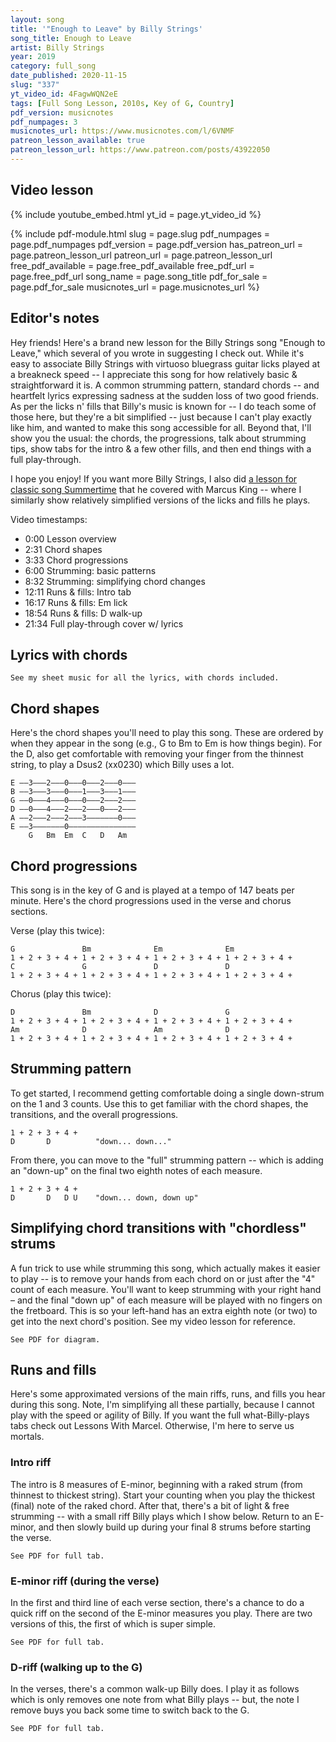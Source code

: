 ```yaml
---
layout: song
title: '"Enough to Leave" by Billy Strings'
song_title: Enough to Leave
artist: Billy Strings
year: 2019
category: full_song
date_published: 2020-11-15
slug: "337"
yt_video_id: 4FagwWQN2eE
tags: [Full Song Lesson, 2010s, Key of G, Country]
pdf_version: musicnotes
pdf_numpages: 3
musicnotes_url: https://www.musicnotes.com/l/6VNMF
patreon_lesson_available: true
patreon_lesson_url: https://www.patreon.com/posts/43922050
---
```




## Video lesson
<!--
Coming soon! -->

{% include youtube_embed.html yt_id = page.yt_video_id %}

{% include pdf-module.html slug = page.slug pdf_numpages = page.pdf_numpages pdf_version = page.pdf_version has_patreon_url = page.patreon_lesson_url patreon_url = page.patreon_lesson_url free_pdf_available = page.free_pdf_available free_pdf_url = page.free_pdf_url song_name = page.song_title pdf_for_sale = page.pdf_for_sale musicnotes_url = page.musicnotes_url %}

## Editor's notes

Hey friends! Here's a brand new lesson for the Billy Strings song "Enough to Leave," which several of you wrote in suggesting I check out. While it's easy to associate Billy Strings with virtuoso bluegrass guitar licks played at a breakneck speed -- I appreciate this song for how relatively basic & straightforward it is. A common strumming pattern, standard chords -- and heartfelt lyrics expressing sadness at the sudden loss of two good friends. As per the licks n' fills that Billy's music is known for -- I do teach some of those here, but they're a bit simplified -- just because I can't play exactly like him, and wanted to make this song accessible for all. Beyond that, I'll show you the usual: the chords, the progressions, talk about strumming tips, show tabs for the intro & a few other fills, and then end things with a full play-through.

I hope you enjoy! If you want more Billy Strings, I also did [a lesson for classic song Summertime](https://playsongnotes.com/lessons/279/) that he covered with Marcus King -- where I similarly show relatively simplified versions of the licks and fills he plays.

Video timestamps:

- 0:00 Lesson overview
- 2:31 Chord shapes
- 3:33 Chord progressions
- 6:00 Strumming: basic patterns
- 8:32 Strumming: simplifying chord changes
- 12:11 Runs & fills: Intro tab
- 16:17 Runs & fills: Em lick
- 18:54 Runs & fills: D walk-up
- 21:34 Full play-through cover w/ lyrics

## Lyrics with chords

    See my sheet music for all the lyrics, with chords included.

<!-- INTRO
    Em (8 measures, see tab below)

VERSE
    G                      Bm                    Em         Em
    ...Enough to kill you..... enough to put you down
    C                  G                         D                D  
    ...Seems like everywhere you turn, is like a hard wind comin' down
    G                      Bm                     Em        Em
    ...Enough to leave me..... enough to leave me here
    C                         G                D               D
    ...And though the room is empty now, I can almost feel you here

CHORUS
      D                Bm          D               G
      ...What am I supposed to do.... with my afternoons?
      Am              D              Am              D
      ...Know I won't hear your call... know I won't see you soon
      D               Bm          D             G
      ...What can you say to me..... to ease my heart and pain
      Am                  D             Am                  D              (G)
      ...Could you send a ray of light.... to come down and dry the rain again

          G Bm Em Em C G D D  x1, with solo

    G                         Bm                        Em       Em
    ...I'd give you diamonds.... I'd give you rings and pearls
    C                      G                       D               D
    ...If you could stay a while with me, and just hold on to this world
    G                 Bm                      Em      Em
    ...Feelin' sorry.... for things I haven't said
    C                        G                        D             D
    ...And there's a lot I'd like to say, before your final page is read

      [D]...What am I [Bm] supposed to do...[D]...with my after[G]noons?
      [Am]...Know I won't [D] hear your call...[Am] know I won't [D] see you soon
      [D]...What can you [Bm] say to me... to [D] ease my [G] heart and pain
      [Am] Could you send a [D] ray of light, to [Am] come down & [D] dry the rain again

          G Bm Em Em C G D D  x2, with solo

    G                     Bm                   Em       Em
    ...It's finally over.... it's finally over now
    C                      G                                   D           D
    ...And you can rest assured, my friend... 'cause you'll be restin' anyhow
    G                       Bm                  Em       Em
    ...I hate to leave you.... hate to say goodbye
    C                     G                          D               D
    ...I try to hear your voice come through, in the early morning skies

      [D]...What am I [Bm] supposed to do...[D]...in my after[G]noons?
      [Am]...Know I won't [D] hear your call...[Am] know I won't [D] see you soon
      [D]...What can you [Bm] say to me... to [D] ease my [G] heart and pain
      [Am] Could you send a [D] ray of light, to [Am] come down & [D] dry the rain again

             G Bm Em Em C D G (let final G ring, "Mercy") -->

## Chord shapes

Here's the chord shapes you'll need to play this song. These are ordered by when they appear in the song (e.g., G to Bm to Em is how things begin). For the D, also get comfortable with removing your finger from the thinnest string, to play a Dsus2 (xx0230) which Billy uses a lot.

    E ––3–––2–––0–––0–––2–––0–––
    B ––3–––3–––0–––1–––3–––1–––
    G ––0–––4–––0–––0–––2–––2–––
    D ––0–––4–––2–––2–––0–––2–––
    A ––2–––2–––2–––3–––––––0–––
    E ––3–––––––0–––––––––––––––
        G   Bm  Em  C   D   Am

## Chord progressions

This song is in the key of G and is played at a tempo of 147 beats per minute. Here's the chord progressions used in the verse and chorus sections.

Verse (play this twice):

    G               Bm              Em              Em
    1 + 2 + 3 + 4 + 1 + 2 + 3 + 4 + 1 + 2 + 3 + 4 + 1 + 2 + 3 + 4 +
    C               G               D               D
    1 + 2 + 3 + 4 + 1 + 2 + 3 + 4 + 1 + 2 + 3 + 4 + 1 + 2 + 3 + 4 +

Chorus (play this twice):

    D               Bm              D               G
    1 + 2 + 3 + 4 + 1 + 2 + 3 + 4 + 1 + 2 + 3 + 4 + 1 + 2 + 3 + 4 +
    Am              D               Am              D
    1 + 2 + 3 + 4 + 1 + 2 + 3 + 4 + 1 + 2 + 3 + 4 + 1 + 2 + 3 + 4 +

## Strumming pattern

To get started, I recommend getting comfortable doing a single down-strum on the 1 and 3 counts. Use this to get familiar with the chord shapes, the transitions, and the overall progressions.

    1 + 2 + 3 + 4 +    
    D       D          "down... down..."

From there, you can move to the "full" strumming pattern -- which is adding an "down-up" on the final two eighth notes of each measure.

    1 + 2 + 3 + 4 +
    D       D   D U    "down... down, down up"

## Simplifying chord transitions with "chordless" strums

A fun trick to use while strumming this song, which actually makes it easier to play -- is to remove your hands from each chord on or just after the "4" count of each measure. You'll want to keep strumming with your right hand – and the final "down up" of each measure will be played with no fingers on the fretboard. This is so your left-hand has an extra eighth note (or two) to get into the next chord's position. See my video lesson for reference.

    See PDF for diagram.

<!-- G               Bm              Em              Em
1 + 2 + 3 + 4 + 1 + 2 + 3 + 4 + 1 + 2 + 3 + 4 + 1 + 2 + 3 + 4 +


C               G               D               D
1 + 2 + 3 + 4 + 1 + 2 + 3 + 4 + 1 + 2 + 3 + 4 + 1 + 2 + 3 + 4 + -->

## Runs and fills

Here's some approximated versions of the main riffs, runs, and fills you hear during this song. Note, I'm simplifying all these partially, because I cannot play with the speed or agility of Billy. If you want the full what-Billy-plays tabs check out Lessons With Marcel. Otherwise, I'm here to serve us mortals.

### Intro riff

The intro is 8 measures of E-minor, beginning with a raked strum (from thinnest to thickest string). Start your counting when you play the thickest (final) note of the raked chord. After that, there's a bit of light & free strumming -- with a small riff Billy plays which I show below. Return to an E-minor, and then slowly build up during your final 8 strums before starting the verse.

    See PDF for full tab.

<!-- E ––0–––––––     ––––––––––––––––––––––     ––0––0––0––0––0––0––0–0–x––|––3–––
B –––0––––––     ––––––––––––––––––––––     ––0––0––0––0––0––0––0–0–x––|––3–––
G ––––0–––––     ––––––––––––––––––––––     ––0––0––0––0––0––0––0–0–x––|––0–––
D –––––2–––– ... ––––––0––––––––––––––– ... ––2––2––2––2––2––2––2–2–x––|––0–––
A ––––––2–––     ––1/2–––2–0–––––––––––     ––2––2––2––2––2––2––2–2–x––|––2–––
E –––––––0––     –––––––––––––3–––––0––     ––0––0––0––0––0––0––0–0–x––|––3–––
    Em -->

### E-minor riff (during the verse)

In the first and third line of each verse section, there's a chance to do a quick riff on the second of the E-minor measures you play. There are two versions of this, the first of which is super simple.

    See PDF for full tab.

<!-- E –––0–––     –––––0–––           E –––0–––     ––0––––0––––––––––––|––0––
B –––0–––     ––3––––––           B –––0–––     ––3/5––5/3––––––––––|––1––
G –––0–––     –––––––––           G –––0–––     –––––––––––––2–0––––|––0––
D –––2––– ... –––––––––    or     D –––2––– ... –––––––––––––––––2––|––2––
A –––2–––     –––––––––           A –––2–––     ––––––––––––––––––––|––3––
E –––0–––     –––––––––           E –––0–––     ––––––––––––––––––––|–––––
     Em                                Em                              C -->

### D-riff (walking up to the G)

In the verses, there's a common walk-up Billy does. I play it as follows which is only removes one note from what Billy plays -- but, the note I remove buys you back some time to switch back to the G.

    See PDF for full tab.

<!-- E –––2–––     ––––––––––––––––––––|––3–––
B –––3–––     ––––––––––––––––––––|–(3)––
G –––2–––     ––––––––––0–––2–4–––|––0–––
D –––0––– ... ––2–3–––4–––––––––––|––0–––
A –––––––     ––––––––––––––––––––|––2–––
E –––––––     ––––––––––––––––––––|––3–––
     D                               G -->
